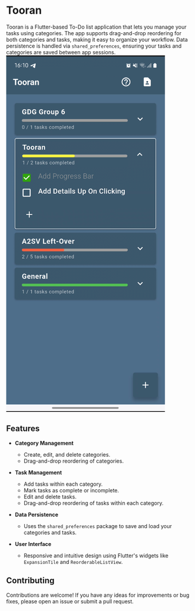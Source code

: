 # Tooran

Tooran is a Flutter-based To-Do list application that lets you manage your tasks using categories. The app supports drag-and-drop reordering for both categories and tasks, making it easy to organize your workflow. Data persistence is handled via `shared_preferences`, ensuring your tasks and categories are saved between app sessions.
![alt text](README/image7.png)

## Features

- **Category Management**
  - Create, edit, and delete categories.
  - Drag-and-drop reordering of categories.

- **Task Management**
  - Add tasks within each category.
  - Mark tasks as complete or incomplete.
  - Edit and delete tasks.
  - Drag-and-drop reordering of tasks within each category.

- **Data Persistence**
  - Uses the `shared_preferences` package to save and load your categories and tasks.

- **User Interface**
  - Responsive and intuitive design using Flutter's widgets like `ExpansionTile` and `ReorderableListView`.

## Contributing

Contributions are welcome! If you have any ideas for improvements or bug fixes, please open an issue or submit a pull request.